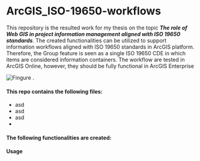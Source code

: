# ArcGIS_ISO-19650-workflows

This repository is the resulted work for my thesis on the topic _**The role of Web GIS in project information management aligned with ISO 19650 standards**_. 
The created functionalities can be utilized to support information workflows aligned with ISO 19650 standards in ArcGIS platform.
Therefore, the Group feature is seen as a single ISO 19650 CDE in which items are considered information containers. The workflow are tested in ArcGIS Online, however, they should be fully functional in ArcGIS Enterprise 

![Fingure](https://github.com/khalhoz/ArcGIS_ISO-19650-workflows/blob/main/fig/ArcGISOnlineVsISO.png) .  

#### This repo contains the following files:
* asd
* asd
* asd
* 

#### The following functionalities are created:



#### Usage
